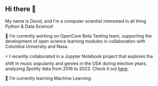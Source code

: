 ## Hi there 👋

My name is David, and I'm a computer scientist interested in all thing Python & Data Science!

🔭 I’m currently working on OpenCore Beta Testing team, supporting the development of open science learning modules in collaboration with Columbia University and Nasa.

⚡ I recently collaborated in a Jupyter Notebook project that explores the shift in music popularity and genres in the USA during election years, analyzing Spotify data from 2016 to 2023. Check it out [here](https://github.com/DavidFonsecaG/Open-Science-101/tree/main/Group-Projects/Music%20Trends%20During%20Election%20Cycles%20-%20Spotify).

🌱 I’m currently learning Machine Learning.


<!--
**DavidFonsecaG/DavidFonsecaG** is a ✨ _special_ ✨ repository because its `README.md` (this file) appears on your GitHub profile.

Here are some ideas to get you started:

- 🔭 I’m currently working on ...
- 🌱 I’m currently learning ...
- 👯 I’m looking to collaborate on ...
- 🤔 I’m looking for help with ...
- 💬 Ask me about ...
- 📫 How to reach me: ...
- 😄 Pronouns: ...
- ⚡ Fun fact: ...
-->
